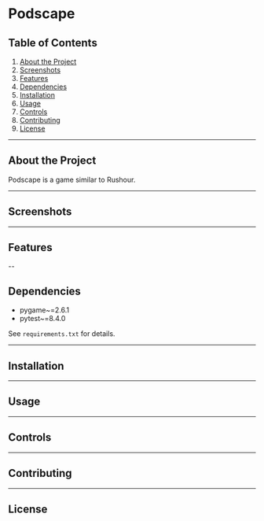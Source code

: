 # Podscape

## Table of Contents
1. [About the Project](#about-the-project)
2. [Screenshots](#screenshots)
3. [Features](#features)
4. [Dependencies](#dependencies)
5. [Installation](#installation)
6. [Usage](#usage)
7. [Controls](#controls)
8. [Contributing](#contributing)
9. [License](#license)

---
## About the Project
Podscape is a game similar to Rushour.

---
## Screenshots

---
## Features

--
## Dependencies
- pygame~=2.6.1
- pytest~=8.4.0

See `requirements.txt` for details.

---
## Installation

---
## Usage

---
## Controls

---
## Contributing

---
## License